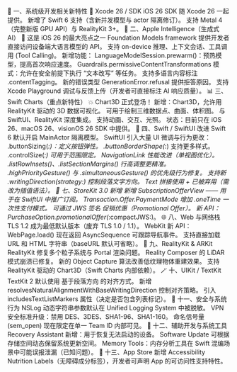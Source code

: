 🧱 一、系统级开发相关新特性
🧰 Xcode 26 / SDK
iOS 26 SDK 随 Xcode 26 一起提供。
新增了 Swift 6 支持（含新并发模型与 actor 隔离修订）。
支持 Metal 4（完整新版 GPU API）与 RealityKit 3+。
🧠 二、Apple Intelligence（生成式 AI）
📍 这是 iOS 26 的最大亮点之一
Foundation Models framework 提供开发者直接访问设备端大语言模型的 API。
支持 on-device 推理、上下文会话、工具调用 (Tool Calling)。
新增功能：
LanguageModelSession.prewarm()：预热模型，提高首次响应速度。
Guardrails.permissiveContentTransformations 模式：允许在安全前提下执行 “文本改写” 等任务。
支持多语言内容标注 .contentTagging。
新的错误类型 GenerationError.refusal 提供拒答原因。
支持 Xcode Playground 调试与反馈上传（开发者可直接标注 AI 响应质量）。
📊 三、Swift Charts（重点新特性）
💥 Chart3D 正式登场！
新增：Chart3D，允许用 RealityKit 驱动的 3D 数据可视化。
可用于绘制三维数据点、曲面、体积图。
与 SwiftUI、RealityKit 深度集成。
支持动画、交互、光照。
状态：目前只在 iOS 26、macOS 26、visionOS 26 SDK 中提供。
💬 四、Swift / SwiftUI 改进
Swift 6 默认开启 MainActor 隔离模型。
SwiftUI 引入大量 UI 微调与行为更改：
.buttonSizing(_:)：定义按钮弹性。
.buttonBorderShape(_:) 支持更多样式。
.controlSize(_:) 可用于范围限定。
NavigationLink 性能改进（单视图优化）。
.listRowInsets()、.listSectionMargins() 行高调整更精准。
.highPriorityGesture() 与 .simultaneousGesture() 的优先级行为修复。
支持新 .writingDirection(strategy:) 控制段落文字方向。
Text 拼接使用 + 已被弃用（需改为插值语法）。
💸 七、StoreKit 3.0 新增
新增 SubscriptionOfferView —— 用于在 SwiftUI 中推广订阅。
Transaction.Offer.PaymentMode 增加 .oneTime 一次性支付模式。
可通过 JWS 签名 促销优惠（Promotional Offer）。
新 API：PurchaseOption.promotionalOffer(_:compactJWS:)。
🌐 八、Web 与网络栈
TLS 1.2 成为最低默认版本（废弃 TLS 1.0 / 1.1）。
WebKit 新 API：
WebPage.load() 现在返回 AsyncSequence 可跟踪导航事件。
支持直接加载 URL 和 HTML 字符串（baseURL 默认可省略）。
🧩 九、RealityKit & ARKit
RealityKit 修复多个粒子系统与 Portal 渲染问题。
Reality Composer 的 LiDAR 模式崩溃已修复。
新的 Object Capture 算法改善低纹理物体重建效果。
支持 RealityKit 驱动的 Chart3D（Swift Charts 内部依赖）。
🪄 十、UIKit / TextKit
TextKit 2 默认使用 基于段落方向 的对齐方式。
新增 resolvesNaturalAlignmentWithBaseWritingDirection 控制对齐策略。
引入 includesTextListMarkers 属性（决定是否包含列表标记）。
🔐 十一、安全与系统行为
NSLog 动态字符串参数默认在 Unified Logging System 中被脱敏。
VPN 安全标准升级：禁用 DES、3DES、SHA1-96、SHA1-160。
命名信号量 (sem_open) 现在限定在单一 Team ID 内部可见。
🧭 十二、辅助开发与系统工具
Recovery Assistant 新增：用于恢复无法启动的设备。
Software Update 可根据存储空间动态保留系统更新空间。
Memory Tools：内存分析工具在 Swift 混编场景中可能误报泄漏（已知问题）。
🎨 十三、App Store
新增 Accessibility Nutrition Labels（无障碍成分标签），开发者可声明 App 的可访问性支持特性。
